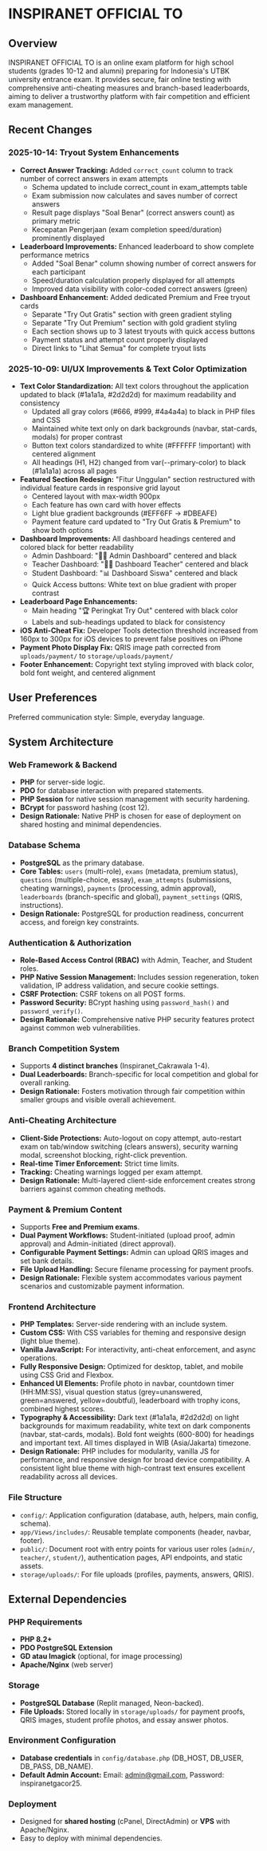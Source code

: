 # INSPIRANET OFFICIAL TO

## Overview

INSPIRANET OFFICIAL TO is an online exam platform for high school students (grades 10-12 and alumni) preparing for Indonesia's UTBK university entrance exam. It provides secure, fair online testing with comprehensive anti-cheating measures and branch-based leaderboards, aiming to deliver a trustworthy platform with fair competition and efficient exam management.

## Recent Changes

### 2025-10-14: Tryout System Enhancements
- **Correct Answer Tracking:** Added `correct_count` column to track number of correct answers in exam attempts
  - Schema updated to include correct_count in exam_attempts table
  - Exam submission now calculates and saves number of correct answers
  - Result page displays "Soal Benar" (correct answers count) as primary metric
  - Kecepatan Pengerjaan (exam completion speed/duration) prominently displayed
- **Leaderboard Improvements:** Enhanced leaderboard to show complete performance metrics
  - Added "Soal Benar" column showing number of correct answers for each participant
  - Speed/duration calculation properly displayed for all attempts
  - Improved data visibility with color-coded correct answers (green)
- **Dashboard Enhancement:** Added dedicated Premium and Free tryout cards
  - Separate "Try Out Gratis" section with green gradient styling
  - Separate "Try Out Premium" section with gold gradient styling
  - Each section shows up to 3 latest tryouts with quick access buttons
  - Payment status and attempt count properly displayed
  - Direct links to "Lihat Semua" for complete tryout lists

### 2025-10-09: UI/UX Improvements & Text Color Optimization
- **Text Color Standardization:** All text colors throughout the application updated to black (#1a1a1a, #2d2d2d) for maximum readability and consistency
  - Updated all gray colors (#666, #999, #4a4a4a) to black in PHP files and CSS
  - Maintained white text only on dark backgrounds (navbar, stat-cards, modals) for proper contrast
  - Button text colors standardized to white (#FFFFFF !important) with centered alignment
  - All headings (H1, H2) changed from var(--primary-color) to black (#1a1a1a) across all pages
- **Featured Section Redesign:** "Fitur Unggulan" section restructured with individual feature cards in responsive grid layout
  - Centered layout with max-width 900px
  - Each feature has own card with hover effects
  - Light blue gradient backgrounds (#EFF6FF → #DBEAFE)
  - Payment feature card updated to "Try Out Gratis & Premium" to show both options
- **Dashboard Improvements:** All dashboard headings centered and colored black for better readability
  - Admin Dashboard: "👨‍💼 Admin Dashboard" centered and black
  - Teacher Dashboard: "👨‍🏫 Dashboard Teacher" centered and black
  - Student Dashboard: "📊 Dashboard Siswa" centered and black
  - Quick Access buttons: White text on blue gradient with proper contrast
- **Leaderboard Page Enhancements:** 
  - Main heading "🏆 Peringkat Try Out" centered with black color
  - Labels and sub-headings updated to black for consistency
- **iOS Anti-Cheat Fix:** Developer Tools detection threshold increased from 160px to 300px for iOS devices to prevent false positives on iPhone
- **Payment Photo Display Fix:** QRIS image path corrected from `uploads/payment/` to `storage/uploads/payment/`
- **Footer Enhancement:** Copyright text styling improved with black color, bold font weight, and centered alignment

## User Preferences

Preferred communication style: Simple, everyday language.

## System Architecture

### Web Framework & Backend
- **PHP** for server-side logic.
- **PDO** for database interaction with prepared statements.
- **PHP Session** for native session management with security hardening.
- **BCrypt** for password hashing (cost 12).
- **Design Rationale:** Native PHP is chosen for ease of deployment on shared hosting and minimal dependencies.

### Database Schema
- **PostgreSQL** as the primary database.
- **Core Tables:** `users` (multi-role), `exams` (metadata, premium status), `questions` (multiple-choice, essay), `exam_attempts` (submissions, cheating warnings), `payments` (processing, admin approval), `leaderboards` (branch-specific and global), `payment_settings` (QRIS, instructions).
- **Design Rationale:** PostgreSQL for production readiness, concurrent access, and foreign key constraints.

### Authentication & Authorization
- **Role-Based Access Control (RBAC)** with Admin, Teacher, and Student roles.
- **PHP Native Session Management:** Includes session regeneration, token validation, IP address validation, and secure cookie settings.
- **CSRF Protection:** CSRF tokens on all POST forms.
- **Password Security:** BCrypt hashing using `password_hash()` and `password_verify()`.
- **Design Rationale:** Comprehensive native PHP security features protect against common web vulnerabilities.

### Branch Competition System
- Supports **4 distinct branches** (Inspiranet_Cakrawala 1-4).
- **Dual Leaderboards:** Branch-specific for local competition and global for overall ranking.
- **Design Rationale:** Fosters motivation through fair competition within smaller groups and visible overall achievement.

### Anti-Cheating Architecture
- **Client-Side Protections:** Auto-logout on copy attempt, auto-restart exam on tab/window switching (clears answers), security warning modal, screenshot blocking, right-click prevention.
- **Real-time Timer Enforcement:** Strict time limits.
- **Tracking:** Cheating warnings logged per exam attempt.
- **Design Rationale:** Multi-layered client-side enforcement creates strong barriers against common cheating methods.

### Payment & Premium Content
- Supports **Free and Premium exams**.
- **Dual Payment Workflows:** Student-initiated (upload proof, admin approval) and Admin-initiated (direct approval).
- **Configurable Payment Settings:** Admin can upload QRIS images and set bank details.
- **File Upload Handling:** Secure filename processing for payment proofs.
- **Design Rationale:** Flexible system accommodates various payment scenarios and customizable payment information.

### Frontend Architecture
- **PHP Templates:** Server-side rendering with an include system.
- **Custom CSS:** With CSS variables for theming and responsive design (light blue theme).
- **Vanilla JavaScript:** For interactivity, anti-cheat enforcement, and async operations.
- **Fully Responsive Design:** Optimized for desktop, tablet, and mobile using CSS Grid and Flexbox.
- **Enhanced UI Elements:** Profile photo in navbar, countdown timer (HH:MM:SS), visual question status (grey=unanswered, green=answered, yellow=doubtful), leaderboard with trophy icons, combined highest scores.
- **Typography & Accessibility:** Dark text (#1a1a1a, #2d2d2d) on light backgrounds for maximum readability, white text on dark components (navbar, stat-cards, modals). Bold font weights (600-800) for headings and important text. All times displayed in WIB (Asia/Jakarta) timezone.
- **Design Rationale:** PHP includes for modularity, vanilla JS for performance, and responsive design for broad device compatibility. A consistent light blue theme with high-contrast text ensures excellent readability across all devices.

### File Structure
- `config/`: Application configuration (database, auth, helpers, main config, schema).
- `app/Views/includes/`: Reusable template components (header, navbar, footer).
- `public/`: Document root with entry points for various user roles (`admin/`, `teacher/`, `student/`), authentication pages, API endpoints, and static assets.
- `storage/uploads/`: For file uploads (profiles, payments, answers, QRIS).

## External Dependencies

### PHP Requirements
- **PHP 8.2+**
- **PDO PostgreSQL Extension**
- **GD atau Imagick** (optional, for image processing)
- **Apache/Nginx** (web server)

### Storage
- **PostgreSQL Database** (Replit managed, Neon-backed).
- **File Uploads:** Stored locally in `storage/uploads/` for payment proofs, QRIS images, student profile photos, and essay answer photos.

### Environment Configuration
- **Database credentials** in `config/database.php` (DB_HOST, DB_USER, DB_PASS, DB_NAME).
- **Default Admin Account:** Email: admin@gmail.com, Password: inspiranetgacor25.

### Deployment
- Designed for **shared hosting** (cPanel, DirectAdmin) or **VPS** with Apache/Nginx.
- Easy to deploy with minimal dependencies.